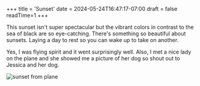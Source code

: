 +++
title = 'Sunset'
date = 2024-05-24T16:47:17-07:00
draft = false
readTime=1
+++

This sunset isn't super spectacular but the vibrant colors in contrast to the sea of black are so eye-catching. There's something so beautiful about sunsets. Laying a day to rest so you can wake up to take on another.

Yes, I was flying spirit and it went surprisingly well. Also, I met a nice lady on the plane and she showed me a picture of her dog so shout out to Jessica and her dog.

![sunset from plane](https://s3.us-west-1.amazonaws.com/jadenarceneaux.com/sunset.jpg)

